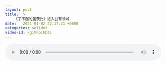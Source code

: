 ```yaml
---
layout: post
title:  >
    《了不起的盖茨比》进入公有领域
date:   2021-01-02 22:17:31 +0800
categories: solidot
video-id: kgiVFoiED3c
---
```


<audio src="/assets/5c6df34c395e43a85368815774489d52.mp3" style="width: 100%;" controls></audio>

